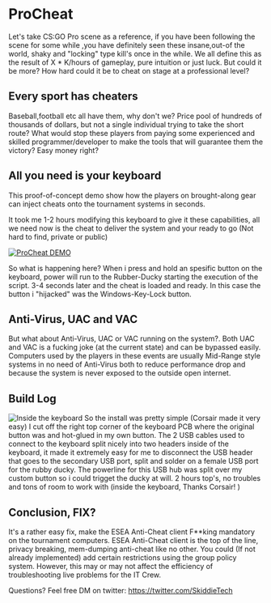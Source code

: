 # ProCheat
Let's take CS:GO Pro scene as a reference, if you have been following the scene for some while ,you have definitely 
seen these insane,out-of the world, shaky and "locking" type kill's once in the while. We all define this as the result of X * K/hours of gameplay,
pure intuition or just luck. But could it be more? How hard could it be to cheat on stage at a professional level?


## Every sport has cheaters
Baseball,football etc all have them, why don't we?
Price pool of hundreds of thousands of dollars, but not a single individual trying to take the short route?
What would stop these players from paying some experienced and skilled programmer/developer to make the tools that will guarantee them the victory?
Easy money right?


## All you need is your keyboard
This proof-of-concept demo show how the players on brought-along gear can inject cheats onto the tournament systems in seconds.

It took me 1-2 hours modifying this keyboard to give it these capabilities, all we need now is the cheat to deliver the system and your ready to go
(Not hard to find, private or public) 

[![ProCheat DEMO](http://vvcap.com/img/h9k9YqY8Lrt.png)](https://www.youtube.com/watch?v=CvkHaOqkhxI-Y "Pro Cheat Demo")

So what is happening here?
When i press and hold an spesific button on the keyboard, power will run to the Rubber-Ducky starting the execution of the script.
3-4 seconds later and the cheat is loaded and ready. 
In this case the button i "hijacked" was the Windows-Key-Lock button. 

## Anti-Virus, UAC and VAC
But what about Anti-Virus, UAC or VAC running on the system?.
Both UAC and VAC is a fucking joke (at the current state) and can be bypassed easily.
Computers used by the players in these events are usually Mid-Range style systems in no need of Anti-Virus
both to reduce performance drop and because the system is never exposed to the outside open internet. 


## Build Log
![Inside the keyboard](https://github.com/SkiddieTech/ProCheat/blob/master/Images/01.jpg)
So the install was pretty simple (Corsair made it very easy)
I cut off the right top corner of the keyboard PCB where the original button was and hot-glued in my own button.
The 2 USB cables used to connect to the keyboard split nicely into two headers inside of the keyboard, it made it extremely easy for me to disconnect the USB header that goes to the secondary USB port, split and solder on a female USB port for the rubby ducky. The powerline for this USB hub was split over my custom button so i could trigget the ducky at will. 
2 hours top's, no troubles and tons of room to work with (inside the keyboard, Thanks Corsair! )


## Conclusion, FIX?
It's a rather easy fix, make the ESEA Anti-Cheat client F**king mandatory on the tournament computers. 
ESEA Anti-Cheat client is the top of the line, privacy breaking, mem-dumping anti-cheat like no other.
You could (If not already implemented) add certain restrictions using the group policy system. However, this may or may not affect the efficiency of troubleshooting live problems for the IT Crew. 



Questions?
Feel free DM on twitter: https://twitter.com/SkiddieTech
